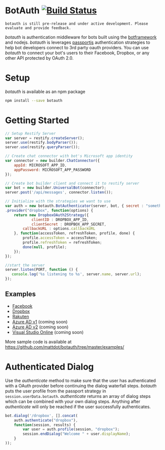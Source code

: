 # BotAuth [![Build Status](https://travis-ci.org/mattdot/botauth.svg?branch=master)](https://travis-ci.org/mattdot/botauth)

	botauth is still pre-release and under active development. Please evaluate and provide feedback.

*botauth* is authentication middleware for bots built using the [botframework](http://botframework.com) and nodejs. *botauth* is leverages [passportjs](http://passportjs.org) authentication strategies to help bot developers connect to 3rd party oauth providers. You can use *botauth* to connect your bot's users to their Facebook, Dropbox, or any other API protected by OAuth 2.0. 

# Setup
*botauth* is available as an npm package 
```bash
npm install --save botauth
```	
# Getting Started
```javascript
// Setup Restify Server
var server = restify.createServer();
server.use(restify.bodyParser());
server.use(restify.queryParser());

// Create chat connector with bot's Microsoft app identity
var connector = new builder.ChatConnector({
	appId: MICROSOFT_APP_ID,
	appPassword: MICROSOFT_APP_PASSWORD
});

// Create bot builder client and connect it to restify server
var bot = new builder.UniversalBot(connector);
server.post('/api/messages', connector.listen());

// Initialize with the strategies we want to use
var auth = new botauth.BotAuthenticator(server, bot, { secret : "something secret",  baseUrl : "https://" + WEBSITE_HOSTNAME })
.provider("dropbox", function(options) { 
	return new DropboxOAuth2Strategy({
    		clientID : DROPBOX_APP_ID,
    		clientSecret : DROPBOX_APP_SECRET,
		callbackURL : options.callbackURL
	}, function(accessToken, refreshToken, profile, done) {
		profile.accessToken = accessToken;
		profile.refreshToken = refreshToken;
		done(null, profile);
	});
});

//start the server
server.listen(PORT, function () {
   console.log('%s listening to %s', server.name, server.url); 
});
```

## Examples
* [Facebook](https://github.com/mattdot/botauth/tree/master/examples/facebook)
* [Dropbox](https://github.com/mattdot/botauth/tree/master/examples/dropbox)
* [Rakuten](https://github.com/mattdot/botauth/tree/master/examples/rakuten)
* [Azure AD v1](https://github.com/mattdot/botauth/tree/master/examples/aadv1) (coming soon)
* [Azure AD v2](https://github.com/mattdot/botauth/tree/master/examples/aadv2) (coming soon)
* [Visual Studio Online](https://github.com/mattdot/botauth/tree/master/examples/vso) (coming soon)

More sample code is available at https://github.com/mattdot/botauth/tree/master/examples/

# Authenticated Dialog
Use the *authenticate* method to make sure that the user has authenticated with a OAuth provider before continuing the dialog waterfall steps.  *botauth* puts the user profile from the passport strategy in `session.userData.botauth`.  *authenticate* returns an array of dialog steps which can be combined with your own dialog steps.  Anything after *authenticate* will only be reached if the user successfully authenticates.

```javascript
bot.dialog('/dropbox', [].concat(
	auth.authenticate("dropbox"),
	function(session, results) {
		var user = auth.profile(session, "dropbox");
		session.endDialog("Welcome " + user.displayName);
	}
));
```
